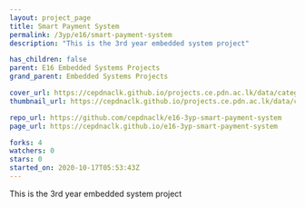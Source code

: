 ```yaml
---
layout: project_page
title: Smart Payment System
permalink: /3yp/e16/smart-payment-system
description: "This is the 3rd year embedded system project"

has_children: false
parent: E16 Embedded Systems Projects
grand_parent: Embedded Systems Projects

cover_url: https://cepdnaclk.github.io/projects.ce.pdn.ac.lk/data/categories/3yp/cover_page.jpg
thumbnail_url: https://cepdnaclk.github.io/projects.ce.pdn.ac.lk/data/categories/3yp/thumbnail.jpg

repo_url: https://github.com/cepdnaclk/e16-3yp-smart-payment-system
page_url: https://cepdnaclk.github.io/e16-3yp-smart-payment-system

forks: 4
watchers: 0
stars: 0
started_on: 2020-10-17T05:53:43Z
---
```

This is the 3rd year embedded system project

